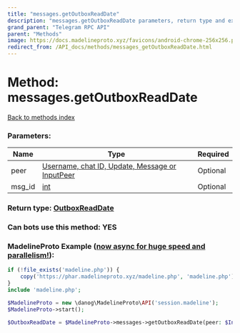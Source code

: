 ```yaml
---
title: "messages.getOutboxReadDate"
description: "messages.getOutboxReadDate parameters, return type and example"
grand_parent: "Telegram RPC API"
parent: "Methods"
image: https://docs.madelineproto.xyz/favicons/android-chrome-256x256.png
redirect_from: /API_docs/methods/messages_getOutboxReadDate.html
---
```

# Method: messages.getOutboxReadDate
[Back to methods index](index.html)



### Parameters:

| Name     |    Type       | Required |
|----------|---------------|----------|
|peer|[Username, chat ID, Update, Message or InputPeer](/API_docs/types/InputPeer.html) | Optional|
|msg\_id|[int](/API_docs/types/int.html) | Optional|


### Return type: [OutboxReadDate](/API_docs/types/OutboxReadDate.html)

### Can bots use this method: **YES**


### MadelineProto Example ([now async for huge speed and parallelism!](https://docs.madelineproto.xyz/docs/ASYNC.html)):


```php
if (!file_exists('madeline.php')) {
    copy('https://phar.madelineproto.xyz/madeline.php', 'madeline.php');
}
include 'madeline.php';

$MadelineProto = new \danog\MadelineProto\API('session.madeline');
$MadelineProto->start();

$OutboxReadDate = $MadelineProto->messages->getOutboxReadDate(peer: $InputPeer, msg_id: $int, );
```

